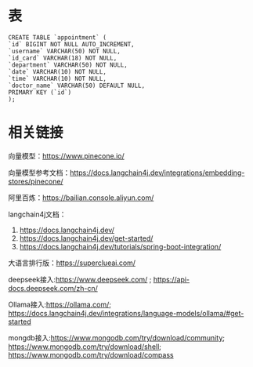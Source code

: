 # 表
```mysql
CREATE TABLE `appointment` (
`id` BIGINT NOT NULL AUTO_INCREMENT,
`username` VARCHAR(50) NOT NULL,
`id_card` VARCHAR(18) NOT NULL,
`department` VARCHAR(50) NOT NULL,
`date` VARCHAR(10) NOT NULL,
`time` VARCHAR(10) NOT NULL,
`doctor_name` VARCHAR(50) DEFAULT NULL,
PRIMARY KEY (`id`)
);
```

# 相关链接

向量模型：https://www.pinecone.io/

向量模型参考文档：https://docs.langchain4j.dev/integrations/embedding-stores/pinecone/

阿里百炼：https://bailian.console.aliyun.com/

langchain4j文档：
1. https://docs.langchain4j.dev/
2. https://docs.langchain4j.dev/get-started/
3. https://docs.langchain4j.dev/tutorials/spring-boot-integration/

大语言排行版：https://superclueai.com/

deepseek接入:https://www.deepseek.com/ ; https://api-docs.deepseek.com/zh-cn/

Ollama接入:https://ollama.com/;    https://docs.langchain4j.dev/integrations/language-models/ollama/#get-started

mongdb接入:https://www.mongodb.com/try/download/community;   https://www.mongodb.com/try/download/shell;   https://www.mongodb.com/try/download/compass

